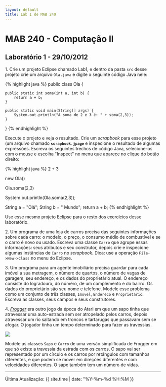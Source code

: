 ```yaml
---
layout: default
title: Lab I de MAB 240
---
```


MAB 240 - Computação II
=======================

Laboratório 1 - 29/10/2012
--------------------------

1\. Crie um projeto Eclipse chamado Lab1, e dentro da pasta `src` desse
projeto crie um arquivo `Ola.java` e digite o seguinte código Java nele:

{% highlight java %}
public class Ola {

    public static int soma(int a, int b) {
        return a + b;
    }

    public static void main(String[] args) {
        System.out.println("A soma de 2 e 3 é: " + soma(2,3));
    }

}
{% endhighlight %}

Execute o projeto e veja o resultado. Crie um *scrapbook* para esse
projeto (um arquivo chamado **`scrapbook.jpage`** e inspecione o
resultado de algumas expressões. Escreva os seguintes trechos de código
Java, selecione-os com o mouse e escolha "Inspect" no menu que aparece
no clique do botão direito:

{% highlight java %}
2 + 3

new Ola()

Ola.soma(2,3)

System.out.println(Ola.soma(2,3));

String a = "Olá";
String b = " Mundo";
return a + b;
{% endhighlight %}

Use esse mesmo projeto Eclipse para o resto dos exercícios desse
laboratório.

2\. Um programa de uma loja de carros precisa das seguintes informações
sobre cada carro: o modelo, o preço, o consumo médio de combustível e se
o carro é novo ou usado. Escreva uma classe `Carro` que agrupe essas
informações: seus atributos e seu construtor, depois crie e inspecione
algumas instâncias de `Carro` no *scrapbook*. Dica: use a operação
`File->New->Class` no menu do Eclipse.

3\. Um programa para um agente imobiliário precisa guardar para cada
imóvel a sua metragem, o número de quartos, o número de vagas de
garagem, seu endereço, e os dados do proprietário atual. O endereço
consiste do logradouro, do número, de um complemento e do bairro. Os
dados do proprietário são seu nome e telefone. Modele esse problema como
um conjunto de três classes, `Imovel`, `Endereco` e `Proprietario`.
Escreva as classes, seus campos e seus construtores.

4\. *[Frogger](http://www.jogos-viciantes.com/frogger/)* era outro jogo
da época do Atari em que um sapo tinha que atravessar uma auto-estrada
sem ser atropelado pelos carros, depois atravessar um rio saltando em
troncos e tartarugas que passavam sem se afogar. O jogador tinha um
tempo determinado para fazer as travessias.

![](http://www.atariage.com/2600/screenshots/s_Frogger_1.png)

Modele as classes `Sapo` e `Carro` de uma versão simplificada de Frogger
em que só existe a travessia da estrada com os carros. O sapo vai ser
representado por um círculo e os carros por retângulos com tamanhos
diferentes, e que podem se mover em direções diferentes e com
velocidades diferentes. O sapo também tem um número de vidas.

* * * * *

Última Atualização: {{ site.time | date: "%Y-%m-%d %H:%M }}
